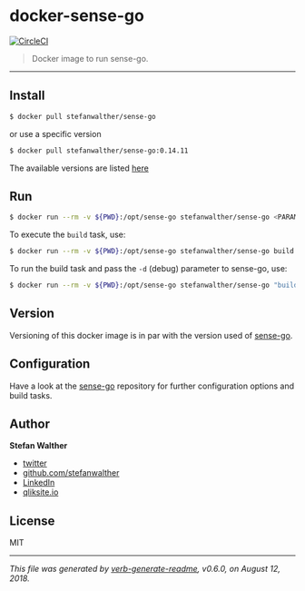 # docker-sense-go

[![CircleCI](https://img.shields.io/circleci/project/github/stefanwalther/docker-sense-go.svg?logo=circleci)](https://circleci.com/gh/stefanwalther/docker-sense-go/tree/master)

> Docker image to run sense-go.

---

## Install

```sh
$ docker pull stefanwalther/sense-go
```

or use a specific version

```sh
$ docker pull stefanwalther/sense-go:0.14.11
```

The available versions are listed [here](https://hub.docker.com/r/stefanwalther/sense-go/tags/) 

## Run

```sh
$ docker run --rm -v ${PWD}:/opt/sense-go stefanwalther/sense-go <PARAMS>
```

To execute the `build` task, use:

```sh
$ docker run --rm -v ${PWD}:/opt/sense-go stefanwalther/sense-go build
```

To run the build task and pass the `-d` (debug) parameter to sense-go, use:

```sh
$ docker run --rm -v ${PWD}:/opt/sense-go stefanwalther/sense-go "build -d"
```

## Version

Versioning of this docker image is in par with the version used of [sense-go](https://github.com/stefanwalther/sense-go).

## Configuration

Have a look at the [sense-go](https://github.com/stefanwalther/sense-go) repository for further configuration options and build tasks.

## Author
**Stefan Walther**

* [twitter](http://twitter.com/waltherstefan)  
* [github.com/stefanwalther](http://github.com/stefanwalther) 
* [LinkedIn](https://www.linkedin.com/in/stefanwalther/) 
* [qliksite.io](http://qliksite.io)

## License
MIT

***

_This file was generated by [verb-generate-readme](https://github.com/verbose/verb-generate-readme), v0.6.0, on August 12, 2018._

